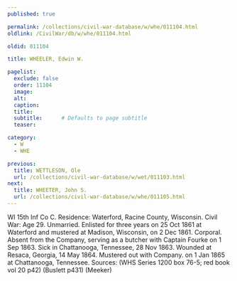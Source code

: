 ```yaml
---
published: true

permalink: /collections/civil-war-database/w/whe/011104.html
oldlink: /CivilWar/db/w/whe/011104.html

oldid: 011104

title: WHEELER, Edwin W.

pagelist:
  exclude: false
  order: 11104
  image: 
  alt:
  caption:
  title:
  subtitle:      # Defaults to page subtitle
  teaser:

category: 
  - W 
  - WHE

previous:
  title: WETTLESON, Ole
  url: /collections/civil-war-database/w/wet/011103.html  
next:
  title: WHEETER, John S.
  url: /collections/civil-war-database/w/whe/011105.html   
---
```

WI 15th Inf Co C. Residence: Waterford, Racine County, Wisconsin. Civil War: Age 29. Unmarried. Enlisted for three years on 25 Oct 1861 at Waterford and mustered at Madison, Wisconsin, on 2 Dec 1861. Corporal. Absent from the Company, serving as a butcher with Captain Fourke on 1 Sep 1863. Sick in Chattanooga, Tennessee, 28 Nov 1863. Wounded at Resaca, Georgia, 14 May 1864. Mustered out with Company. on 1 Jan 1865 at Chattanooga, Tennessee. Sources: (WHS Series 1200 box 76-5; red book vol 20 p42) (Buslett p431) (Meeker)